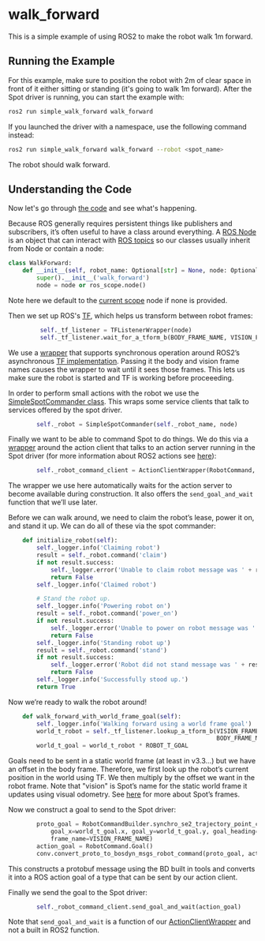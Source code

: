 # walk_forward
This is a simple example of using ROS2 to make the robot walk 1m forward.

## Running the Example
For this example, make sure to position the robot with 2m of clear space in front of it either sitting or standing (it's going to walk 1m forward). After the Spot driver is running, you can start the example with:
```bash
ros2 run simple_walk_forward walk_forward
```
If you launched the driver with a namespace, use the following command instead:
```bash
ros2 run simple_walk_forward walk_forward --robot <spot_name>
```
The robot should walk forward.

## Understanding the Code

Now let's go through [the code](../spot_examples/walk_forward.py) and see what's happening.

Because ROS generally requires persistent things like publishers and subscribers, it’s often useful to have a class around everything.  A [ROS Node](https://docs.ros.org/en/humble/Tutorials/Beginner-CLI-Tools/Understanding-ROS2-Nodes/Understanding-ROS2-Nodes.html) is an object that can interact with [ROS topics](https://docs.ros.org/en/humble/Tutorials/Beginner-CLI-Tools/Understanding-ROS2-Topics/Understanding-ROS2-Topics.html) so our classes usually inherit from Node or contain a node:
```python
class WalkForward:
    def __init__(self, robot_name: Optional[str] = None, node: Optional[Node] = None):
        super().__init__('walk_forward')
        node = node or ros_scope.node()
```
Note here we default to the [current scope](https://github.com/bdaiinstitute/ros_utilities/blob/main/bdai_ros2_wrappers/bdai_ros2_wrappers/scope.py) node if none is provided.

Then we set up ROS's [TF](https://docs.ros.org/en/humble/Tutorials/Intermediate/Tf2/Tf2-Main.html), which helps us transform between robot frames:
```python
         self._tf_listener = TFListenerWrapper(node)
         self._tf_listener.wait_for_a_tform_b(BODY_FRAME_NAME, VISION_FRAME_NAME)
```
We use a [wrapper](https://github.com/bdaiinstitute/ros_utilities/blob/main/bdai_ros2_wrappers/bdai_ros2_wrappers/tf_listener_wrapper.py) that supports synchronous operation around ROS2’s asynchronous [TF implementation](https://github.com/ros2/rclpy/tree/humble).  Passing it the body and vision frame names causes the wrapper to wait until it sees those frames.  This lets us make sure the robot is started and TF is working before proceeeding.

In order to perform small actions with the robot we use the [SimpleSpotCommander class](../../utilities/utilities/simple_spot_commander.py).  This wraps some service clients that talk to services offered by the spot driver.
```python
        self._robot = SimpleSpotCommander(self._robot_name, node)
```

Finally we want to be able to command Spot to do things.  We do this via a [wrapper](https://github.com/bdaiinstitute/ros_utilities/blob/main/bdai_ros2_wrappers/bdai_ros2_wrappers/action_client.py) around the action client that talks to an action server running in the Spot driver (for more information about ROS2 actions see [here](https://docs.ros.org/en/humble/Tutorials/Beginner-CLI-Tools/Understanding-ROS2-Actions/Understanding-ROS2-Actions.html)):
```python
        self._robot_command_client = ActionClientWrapper(RobotCommand, 'robot_command', node)
```
The wrapper we use here automatically waits for the action server to become available during construction.  It also offers the `send_goal_and_wait` function that we’ll use later.

Before we can walk around, we need to claim the robot’s lease, power it on, and stand it up.  We can do all of these via the spot commander:
```python
    def initialize_robot(self):
        self._logger.info('Claiming robot')
        result = self._robot.command('claim')
        if not result.success:
            self._logger.error('Unable to claim robot message was ' + result.message)
            return False
        self._logger.info('Claimed robot')

        # Stand the robot up.
        self._logger.info('Powering robot on')
        result = self._robot.command('power_on')
        if not result.success:
            self._logger.error('Unable to power on robot message was ' + result.message)
            return False
        self._logger.info('Standing robot up')
        result = self._robot.command('stand')
        if not result.success:
            self._logger.error('Robot did not stand message was ' + result.message)
            return False
        self._logger.info('Successfully stood up.')
        return True
```

Now we’re ready to walk the robot around!
```python
    def walk_forward_with_world_frame_goal(self):
        self._logger.info('Walking forward using a world frame goal')
        world_t_robot = self._tf_listener.lookup_a_tform_b(VISION_FRAME_NAME,
                                                           BODY_FRAME_NAME).get_closest_se2_transform()
        world_t_goal = world_t_robot * ROBOT_T_GOAL
```
Goals need to be sent in a static world frame (at least in v3.3…) but we have an offset in the body frame.  Therefore, we first look up the robot’s current position in the world using TF.  We then multiply by the offset we want in the robot frame.  Note that "vision" is Spot’s name for the static world frame it updates using visual odometry.  See [here](https://dev.bostondynamics.com/docs/concepts/geometry_and_frames) for more about Spot’s frames.

Now we construct a goal to send to the Spot driver:
```python
        proto_goal = RobotCommandBuilder.synchro_se2_trajectory_point_command(
            goal_x=world_t_goal.x, goal_y=world_t_goal.y, goal_heading=world_t_goal.angle,
            frame_name=VISION_FRAME_NAME)
        action_goal = RobotCommand.Goal()
        conv.convert_proto_to_bosdyn_msgs_robot_command(proto_goal, action_goal.command)
```
This constructs a protobuf message using the BD built in tools and converts it into a ROS action goal of a type that can be sent by our action client.

Finally we send the goal to the Spot driver:
```python
        self._robot_command_client.send_goal_and_wait(action_goal)
```
Note that `send_goal_and_wait` is a function of our [ActionClientWrapper](https://github.com/bdaiinstitute/ros_utilities/blob/main/bdai_ros2_wrappers/bdai_ros2_wrappers/action_client.py) and not a built in ROS2 function.
